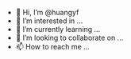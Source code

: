 - 👋 Hi, I’m @huangyf
- 👀 I’m interested in ...
- 🌱 I’m currently learning ...
- 💞️ I’m looking to collaborate on ...
- 📫 How to reach me ...

<!---
gloWsan/gloWsan is a ✨ special ✨ repository because its `README.md` (this file) appears on your GitHub profile.
You can click the Preview link to take a look at your changes.
--->
